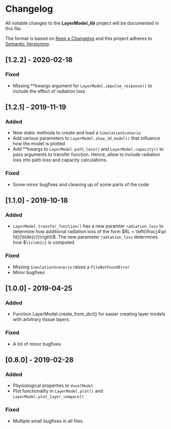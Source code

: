 # Changelog
All notable changes to the **LayerModel_lib** project will be documented in this file.

The format is based on [Keep a Changelog](http://keepachangelog.com/en/1.0.0/)
and this project adheres to [Semantic Versioning](http://semver.org/spec/v2.0.0.html).

##  [1.2.2] - 2020-02-18
### Fixed 
- Missing **kwargs argument for `LayerModel.impulse_response()` to include the effect of radiation loss  

##  [1.2.1] - 2019-11-19
### Added
- New static methods to create and load a `SimulationScenario`
- Add various parameters to `LayerModel.show_3d_model()` that influence how the model is plotted
- Add **kwargs to `LayerModel.path_loss()` and `LayerModel.capacity()` to pass arguments to transfer function. 
Hence, allow to include radiation loss into path loss and capacity calculations.

### Fixed
- Some minor bugfixes and cleaning up of some parts of the code

##  [1.1.0] - 2019-10-18
### Added
- `LayerModel.transfer_function()` has a new paramter `radiation_loss` to determine how additional radiation loss of
the form $`RL = \left(\frac{4\pi fd}{\tilde{c}}\right)`$. The new parameter `radiation_loss` determines how 
$`\tilde{c}` is computed. 

### Fixed
- Missing `SimulationScenario` raises a `FileNotFoundError`
- Minor bugfixes

##  [1.0.0] - 2019-04-25
### Added
- Function LayerModel.create_from_dict() for easier creating layer models with arbitrary tissue layers.

### Fixed
- A lot of minor bugfixes

## [0.8.0] - 2019-02-28
### Added
- Physiological properties to `VoxelModel`
- Plot functionality in `LayerModel.plot()` and `LayerModel.plot_layer_compare()`
### Fixed
- Multiple small bugfixes in all files.
 